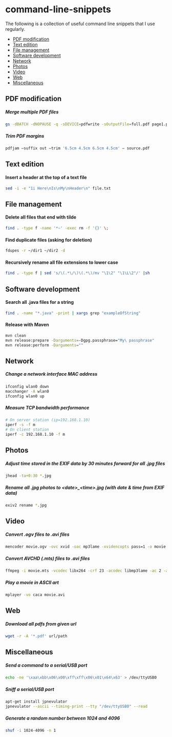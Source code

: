 # command-line-snippets

The following is a collection of useful command line snippets that I use regularly.

  * [PDF modification](#pdf-modification)
  * [Text edition](#text-edition)
  * [File management](#file-management)
  * [Software development](#software-development)
  * [Network](#network)
  * [Photos](#photos)
  * [Video](#video)
  * [Web](#web)
  * [Miscellaneous](#miscellaneous)

## PDF modification

##### Merge multiple PDF files

```bash
gs -dBATCH -dNOPAUSE -q -sDEVICE=pdfwrite -sOutputFile=full.pdf page1.pdf page2.pdf page3.pdf
```

##### Trim PDF margins

```bash
pdfjam –suffix out –trim '6.5cm 4.5cm 6.5cm 4.5cm' – source.pdf
```

## Text edition

#### Insert a header at the top of a text file

```bash
sed -i -e "1i Here\nIs\nMy\nHeader\n" file.txt
```

## File management

#### Delete all files that end with tilde

```bash
find . -type f -name '*~' -exec rm -f '{}' \;
```

#### Find duplicate files (asking for deletion)

```bash
fdupes -r ~/dir1 ~/dir2 -d
```

#### Recursively rename all file extensions to lower case

```bash
find . -type f | sed 's/\(.*\/\)\(.*\)/mv "\1\2" "\1\L\2"/' |sh
```

## Software development

#### Search all .java files for a string

```bash
find . -name "*.java" -print | xargs grep "exampleOfString"
```

#### Release with Maven

```bash
mvn clean
mvn release:prepare -Darguments=-Dgpg.passphrase="My\ passphrase"
mvn release:perform -Darguments=""
```

## Network

##### Change a network interface MAC address

```bash
ifconfig wlan0 down
macchanger -A wlan0
ifconfig wlan0 up
```

##### Measure TCP bandwidth performance

```bash
# On server station (ip=192.168.1.10)
iperf -s -f m
# On client station
iperf -c 192.168.1.10 -f m
```

## Photos

##### Adjust time stored in the EXIF data by 30 minutes forward for all .jpg files

```bash
jhead -ta+0:30 *.jpg
```

##### Rename all .jpg photos to \<date\>\_\<time\>.jpg (with date & time from EXIF data)

```bash
exiv2 rename *.jpg
```

## Video

##### Convert .ogv files to .avi files

```bash
mencoder movie.ogv -ovc xvid -oac mp3lame -xvidencopts pass=1 -o movie.avi
```

##### Convert AVCHD (.mts) files to .avi files

```bash
ffmpeg -i movie.mts -vcodec libx264 -crf 23 -acodec libmp3lame -ac 2 -ab 192k -s 640x360 movie.avi
```

##### Play a movie in ASCII art

```bash
mplayer -vo caca movie.avi
```

## Web

##### Download all pdfs from given url

```bash
wget -r -A '*.pdf' url/path
```

## Miscellaneous

#####  Send a command to a serial/USB port

```bash
echo -ne '\xaa\xbb\x06\x00\xff\xff\x06\x01\x64\x63' > /dev/ttyUSB0
```

##### Sniff a serial/USB port

```bash
apt-get install jpnevulator
jpnevulator --ascii --timing-print --tty "/dev/ttyUSB0" --read
```

##### Generate a random number between 1024 and 4096

```bash
shuf -i 1024-4096 -n 1
```
